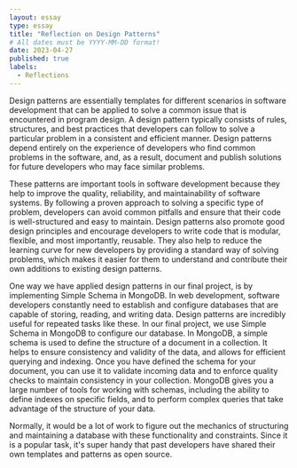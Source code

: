 ```yaml
---
layout: essay
type: essay
title: "Reflection on Design Patterns"
# All dates must be YYYY-MM-DD format!
date: 2023-04-27
published: true
labels:
  - Reflections
---
```


Design patterns are essentially templates for different scenarios in software development that can be applied to solve a common issue that is encountered in program design. A design pattern typically consists of rules, structures, and best practices that developers can follow to solve a particular problem in a consistent and efficient manner. Design patterns depend entirely on the experience of developers who find common problems in the software, and, as a result, document and publish solutions for future developers who may face similar problems.

These patterns are important tools in software development because they help to improve the quality, reliability, and maintainability of software systems. By following a proven approach to solving a specific type of problem, developers can avoid common pitfalls and ensure that their code is well-structured and easy to maintain. Design patterns also promote good design principles and encourage developers to write code that is modular, flexible, and most importantly, reusable. They also help to reduce the learning curve for new developers by providing a standard way of solving problems, which makes it easier for them to understand and contribute their own additions to existing design patterns.

One way we have applied design patterns in our final project, is by implementing Simple Schema in MongoDB. In web development, software developers constantly need to establish and configure databases that are capable of storing, reading, and writing data. Design patterns are incredibly useful for repeated tasks like these. In our final project, we use Simple Schema in MongoDB to configure our database. In MongoDB, a simple schema is used to define the structure of a document in a collection. It helps to ensure consistency and validity of the data, and allows for efficient querying and indexing. Once you have defined the schema for your document, you can use it to validate incoming data and to enforce quality checks to maintain consistency in your collection. MongoDB gives you a large number of tools for working with schemas, including the ability to define indexes on specific fields, and to perform complex queries that take advantage of the structure of your data.

Normally, it would be a lot of work to figure out the mechanics of structuring and maintaining a database with these functionality and constraints. Since it is a popular task, it's super handy that past developers have shared their own templates and patterns as open source. 
